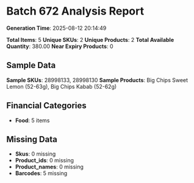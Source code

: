 # Batch 672 Analysis Report

**Generation Time**: 2025-08-12 20:14:49

**Total Items**: 5
**Unique SKUs**: 2
**Unique Products**: 2
**Total Available Quantity**: 380.00
**Near Expiry Products**: 0

## Sample Data
**Sample SKUs**: 28998133, 28998130
**Sample Products**: Big Chips Sweet Lemon (52-63g), Big Chips Kabab (52-62g)

## Financial Categories
- **Food**: 5 items

## Missing Data
- **Skus**: 0 missing
- **Product_ids**: 0 missing
- **Product_names**: 0 missing
- **Barcodes**: 5 missing
